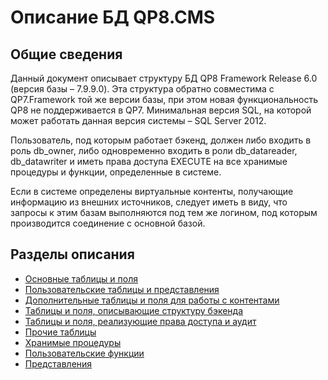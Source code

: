 # Описание БД QP8.CMS

## Общие сведения

Данный документ описывает структуру БД QP8 Framework Release 6.0 (версия базы – 7.9.9.0). Эта структура обратно совместима с QP7.Framework той же версии базы, при этом новая функциональность QP8 не поддерживается в QP7. Минимальная версия SQL, на которой может работать данная версия системы – SQL Server 2012.

Пользователь, под которым работает бэкенд, должен либо входить в роль db_owner, либо одновременно входить в роли db_datareader, db_datawriter и иметь права доступа EXECUTE на все хранимые процедуры и функции, определенные в системе.

Если в системе определены виртуальные контенты, получающие информацию из внешних источников, следует иметь в виду, что запросы к этим базам выполняются под тем же логином, под которым производится соединение с основной базой.

## Разделы описания

* [Основные таблицы и поля](main.md)
* [Пользовательские таблицы и представления](customer.md)
* [Дополнительные таблицы и поля для работы с контентами](extra.md)
* [Таблицы и поля, описывающие структуру бэкенда](structure.md)
* [Таблицы и поля, реализующие права доступа и аудит](access.md)
* [Прочие таблицы](other.md)
* [Хранимые процедуры](procedures.md)
* [Пользовательские функции](functions.md)
* [Представления](views.md)
